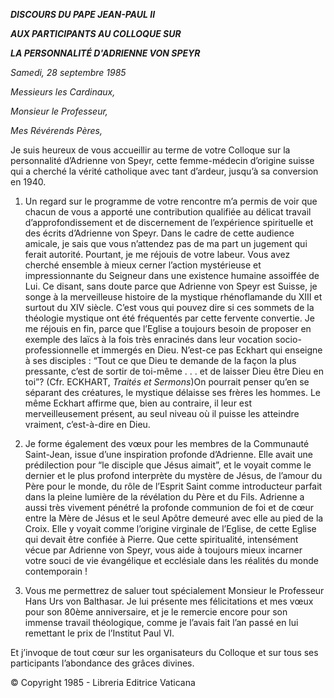 ***DISCOURS DU PAPE JEAN-PAUL II***

***AUX PARTICIPANTS AU COLLOQUE SUR***

***LA PERSONNALITÉ D'ADRIENNE VON SPEYR***

*Samedi, 28 septembre 1985*

*Messieurs les Cardinaux,*

*Monsieur le Professeur,*

*Mes Révérends Pères,*

Je suis heureux de vous accueillir au terme de votre Colloque sur la personnalité d’Adrienne von Speyr, cette femme-médecin d’origine suisse qui a cherché la vérité catholique avec tant d’ardeur, jusqu’à sa conversion en 1940.

1. Un regard sur le programme de votre rencontre m’a permis de voir que chacun de vous a apporté une contribution qualifiée au délicat travail d’approfondissement et de discernement de l’expérience spirituelle et des écrits d’Adrienne von Speyr. Dans le cadre de cette audience amicale, je sais que vous n’attendez pas de ma part un jugement qui ferait autorité. Pourtant, je me réjouis de votre labeur. Vous avez cherché ensemble à mieux cerner l’action mystérieuse et impressionnante du Seigneur dans une existence humaine assoiffée de Lui. Ce disant, sans doute parce que Adrienne von Speyr est Suisse, je songe à la merveilleuse histoire de la mystique rhénoflamande du XIII et surtout du XIV siècle. C’est vous qui pouvez dire si ces sommets de la théologie mystique ont été fréquentés par cette fervente convertie. Je me réjouis en fin, parce que l’Eglise a toujours besoin de proposer en exemple des laïcs à la fois très enracinés dans leur vocation socio-professionnelle et immergés en Dieu. N’est-ce pas Eckhart qui enseigne à ses disciples : “Tout ce que Dieu te demande de la façon la plus pressante, c’est de sortir de toi-même . . . et de laisser Dieu être Dieu en toi”? (Cfr. ECKHART, *Traités et Sermons*)On pourrait penser qu’en se séparant des créatures, le mystique délaisse ses frères les hommes. Le même Eckhart affirme que, bien au contraire, il leur est merveilleusement présent, au seul niveau où il puisse les atteindre vraiment, c’est-à-dire en Dieu.

2. Je forme également des vœux pour les membres de la Communauté Saint-Jean, issue d’une inspiration profonde d’Adrienne. Elle avait une prédilection pour “le disciple que Jésus aimait”, et le voyait comme le dernier et le plus profond interprète du mystère de Jésus, de l’amour du Père pour le monde, du rôle de l’Esprit Saint comme introducteur parfait dans la pleine lumière de la révélation du Père et du Fils. Adrienne a aussi très vivement pénétré la profonde communion de foi et de cœur entre la Mère de Jésus et le seul Apôtre demeuré avec elle au pied de la Croix. Elle y voyait comme l’origine virginale de l’Eglise, de cette Eglise qui devait être confiée à Pierre. Que cette spiritualité, intensément vécue par Adrienne von Speyr, vous aide à toujours mieux incarner votre souci de vie évangélique et ecclésiale dans les réalités du monde contemporain !

3. Vous me permettrez de saluer tout spécialement Monsieur le Professeur Hans Urs von Balthasar. Je lui présente mes félicitations et mes vœux pour son 80ème anniversaire, et je le remercie encore pour son immense travail théologique, comme je l’avais fait l’an passé en lui remettant le prix de l’Institut Paul VI.

Et j’invoque de tout cœur sur les organisateurs du Colloque et sur tous ses participants l’abondance des grâces divines.

© Copyright 1985 - Libreria Editrice Vaticana